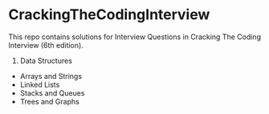 # CrackingTheCodingInterview

This repo contains solutions for Interview Questions in Cracking The Coding Interview (6th edition).

1. Data Structures
  - Arrays and Strings
  - Linked Lists
  - Stacks and Queues
  - Trees and Graphs
